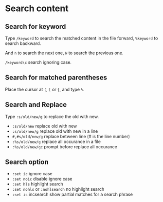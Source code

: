 # Search content

## Search for keyword

Type `/keyword` to search the matched content in the file forward, `%keyword` to search backward.

And `n` to search the next one, `N` to search the previous one.

`/keyword\c` search ignoring case.

## Search for matched parentheses

Place the cursor at `(`, `[` or `{`, and type `%`.

## Search and Replace

Type `:s/old/new/g` to replace the old with new.

- `:s/old/new` replace old with new
- `:s/old/new/g` replace old with new in a line
- `#,#s/old/new/g` replace between line (# is the line number)
- `:%s/old/new/g` replace all occurance in a file
- `:%s/old/new/gc` prompt before replace all occurance

## Search option

- `:set ic` ignore case
- `:set noic` disable ignore case
- `:set hls` highlight search
- `:set nohls` or `:nohlsearch` no highlight search
- `:set is` incsearch show partial matches for a search phrase
